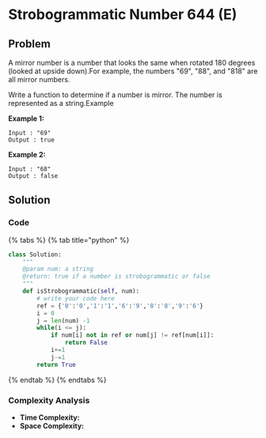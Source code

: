 # Strobogrammatic Number 644 \(E\)

## Problem

A mirror number is a number that looks the same when rotated 180 degrees \(looked at upside down\).For example, the numbers "69", "88", and "818" are all mirror numbers.

Write a function to determine if a number is mirror. The number is represented as a string.Example

**Example 1:**

```text
Input : "69"
Output : true
```

**Example 2:**

```text
Input : "68"
Output : false
```

## Solution 

### Code

{% tabs %}
{% tab title="python" %}
```python
class Solution:
    """
    @param num: a string
    @return: true if a number is strobogrammatic or false
    """
    def isStrobogrammatic(self, num):
        # write your code here
        ref = {'0':'0','1':'1','6':'9','8':'8','9':'6'}
        i = 0
        j = len(num) -1
        while(i <= j):
            if num[i] not in ref or num[j] != ref[num[i]]:
                return False
            i+=1
            j-=1
        return True
```
{% endtab %}
{% endtabs %}

### Complexity Analysis

* **Time Complexity:**
* **Space Complexity:**

